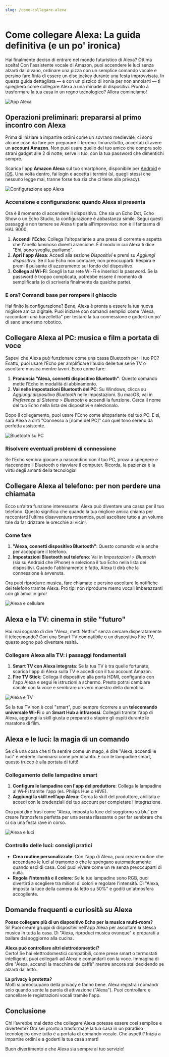```yaml
---
slug: /come-collegare-alexa
---
```

# Come collegare Alexa: La guida definitiva (e un po' ironica)

Hai finalmente deciso di entrare nel mondo futuristico di Alexa? Ottima scelta! Con l'assistente vocale di Amazon, puoi accendere le luci senza alzarti dal divano, ordinare una pizza con un semplice comando vocale e persino fare finta di essere un disc jockey durante una festa improvvisata. In questa guida dettagliata — e con un pizzico di ironia per non annoiarti — ti spiegherò come collegare Alexa a una miriade di dispositivi. Pronto a trasformare la tua casa in un regno tecnologico? Allora cominciamo!

![App Alexa](/guide-img/output/eb44a84b.jpg)

## Operazioni preliminari: prepararsi al primo incontro con Alexa

Prima di iniziare a impartire ordini come un sovrano medievale, ci sono alcune cose da fare per preparare il terreno. Innanzitutto, accertati di avere un **account Amazon**. Non puoi usare quello del tuo amico che compra solo strani gadget alle 2 di notte; serve il tuo, con la tua password che dimentichi sempre.

Scarica l'app **Amazon Alexa** sul tuo smartphone, disponibile per [Android](https://play.google.com/store/apps/details?id=com.amazon.dee.app) e [iOS](https://apps.apple.com/it/app/amazon-alexa/id944011620). Una volta dentro, fai login e accetta i termini (sì, quegli stessi che nessuno legge mai, tranne forse tua zia che ci tiene alla privacy).

![Configurazione app Alexa](/guide-img/output/4ff3c506.jpg)

### Accensione e configurazione: quando Alexa si presenta

Ora è il momento di accendere il dispositivo. Che sia un Echo Dot, Echo Show o un Echo Studio, la configurazione è abbastanza simile. Segui questi passaggi e non temere se Alexa ti parla all’improvviso: non è il fantasma di HAL 9000.

1. **Accendi l'Echo**: Collega l'altoparlante a una presa di corrente e aspetta che l'anello luminoso diventi arancione. È il modo in cui Alexa ti dice "Ehi, sono sveglia, parliamo".
2. **Apri l'app Alexa**: Accedi alla sezione *Dispositivi* e premi su *Aggiungi dispositivo*. Se il tuo Echo non compare, non preoccuparti. Respira e premi il pulsante di azzeramento sul fondo del dispositivo.
3. **Collega al Wi-Fi**: Scegli la tua rete Wi-Fi e inserisci la password. Se la password è troppo complicata, potrebbe essere il momento di semplificarla (o di scriverla finalmente da qualche parte).

### E ora? Comandi base per rompere il ghiaccio

Hai finito la configurazione? Bene, Alexa è pronta a essere la tua nuova migliore amica digitale. Puoi iniziare con comandi semplici come "Alexa, raccontami una barzelletta" per testare la tua connessione e goderti un po’ di sano umorismo robotico.

## Collegare Alexa al PC: musica e film a portata di voce

Sapevi che Alexa può funzionare come una cassa Bluetooth per il tuo PC? Esatto, puoi usare l’Echo per amplificare l'audio delle tue serie TV o ascoltare musica mentre lavori. Ecco come fare:

1. **Pronuncia "Alexa, connetti dispositivo Bluetooth"**: Questo comando mette l’Echo in modalità di abbinamento.
2. **Vai nelle impostazioni Bluetooth del PC**: Su Windows, clicca su *Aggiungi dispositivo Bluetooth* nelle impostazioni. Su macOS, vai in *Preferenze di Sistema > Bluetooth* e accendi la funzione. Cerca il nome del tuo Echo nella lista dei dispositivi e selezionalo.

Dopo il collegamento, puoi usare l'Echo come altoparlante del tuo PC. E sì, sarà Alexa a dirti "Connesso a [nome del PC]" con quel tono sereno da perfetta assistente.

![Bluetooth su PC](/guide-img/output/729c7070.jpg)

### Risolvere eventuali problemi di connessione

Se l’Echo sembra giocare a nascondino con il tuo PC, prova a spegnere e riaccendere il Bluetooth o riavviare il computer. Ricorda, la pazienza è la virtù degli amanti della tecnologia!

## Collegare Alexa al telefono: per non perdere una chiamata

Ecco un’altra funzione interessante: Alexa può diventare una cassa per il tuo telefono. Questo significa che quando la tua migliore amica chiama per raccontarti l’ultima disavventura romantica, puoi ascoltare tutto a un volume tale da far drizzare le orecchie ai vicini.

### Come fare

1. **"Alexa, connetti dispositivo Bluetooth"**: Questo comando vale anche per accoppiare il telefono.
2. **Impostazioni Bluetooth sul telefono**: Vai in *Impostazioni > Bluetooth* (sia su Android che iPhone) e seleziona il tuo Echo nella lista dei dispositivi. Quando l'abbinamento è fatto, Alexa ti dirà che la connessione è avvenuta.

Ora puoi riprodurre musica, fare chiamate e persino ascoltare le notifiche del telefono tramite Alexa. Pro tip: non riprodurre memo vocali imbarazzanti con gli amici in giro!

![Alexa e cellulare](/guide-img/output/btand.jpg)

## Alexa e la TV: cinema in stile "futuro"

Hai mai sognato di dire "Alexa, metti Netflix" senza cercare disperatamente il telecomando? Con una Smart TV compatibile o un dispositivo Fire TV, questo sogno può diventare realtà.

### Collegare Alexa alla TV: i passaggi fondamentali

1. **Smart TV con Alexa integrata**: Se la tua TV è tra quelle fortunate, scarica l'app di Alexa sulla TV e accedi con il tuo account Amazon.
2. **Fire TV Stick**: Collega il dispositivo alla porta HDMI, configuralo con l'app Alexa e segui le istruzioni a schermo. Presto potrai cambiare canale con la voce e sembrare un vero maestro della domotica.

![Alexa e TV](/guide-img/output/wKh6L52WTp.jpg)

Se la tua TV non è così "smart", puoi sempre ricorrere a un **telecomando universale Wi-Fi** o un **Smart Hub a infrarossi**. Collegali tramite l'app di Alexa, aggiungi la skill giusta e preparati a stupire gli ospiti durante le maratone di film.

## Alexa e le luci: la magia di un comando

Se c’è una cosa che ti fa sentire come un mago, è dire "Alexa, accendi le luci" e vederle illuminarsi come per incanto. E con le lampadine smart, questo trucco è alla portata di tutti!

### Collegamento delle lampadine smart

1. **Configura le lampadine con l'app del produttore**: Collega le lampadine al Wi-Fi tramite l'app (es. Philips Hue o HIVE).
2. **Aggiungi la skill nell’app Alexa**: Cerca la skill del produttore, abilitala e accedi con le credenziali del tuo account per completare l'integrazione.

Ora puoi dire frasi come "Alexa, imposta la luce del soggiorno su blu" per creare l’atmosfera perfetta per una serata rilassante o per far sembrare che ci sia una festa rave in corso.

![Alexa e luci](/guide-img/output/hiveapp.jpg)

### Controllo delle luci: consigli pratici

- **Crea routine personalizzate**: Con l'app di Alexa, puoi creare routine che accendano le luci al tramonto o che le spengano automaticamente quando esci di casa. Così puoi vivere come un re senza preoccuparti di nulla.
- **Regola l'intensità e il colore**: Se le tue lampadine sono RGB, puoi divertirti a scegliere tra milioni di colori e regolare l'intensità. Dì "Alexa, imposta la luce della camera da letto su 50%" e goditi un'atmosfera accogliente.

## Domande frequenti e curiosità su Alexa

**Posso collegare più di un dispositivo Echo per la musica multi-room?**  
Sì! Puoi creare gruppi di dispositivi nell'app Alexa per ascoltare la stessa musica in tutta la casa. Dì "Alexa, riproduci musica ovunque" e preparati a ballare dal soggiorno alla cucina.

**Alexa può controllare altri elettrodomestici?**  
Certo! Se hai elettrodomestici compatibili, come prese smart o termostati intelligenti, puoi collegarli ad Alexa e comandarli con la voce. Immagina di dire "Alexa, accendi la macchina del caffè" mentre ancora stai decidendo se alzarti dal letto.

**La privacy è protetta?**  
Molti si preoccupano della privacy e fanno bene. Alexa registra i comandi solo quando sente la parola di attivazione ("Alexa"). Puoi controllare e cancellare le registrazioni vocali tramite l'app.

## Conclusione

Chi l’avrebbe mai detto che collegare Alexa potesse essere così semplice e divertente? Ora sei pronto a trasformare la tua casa in un paradiso tecnologico dove tutto è a portata di comando vocale. Che aspetti? Inizia a impartire ordini e a goderti la tua casa smart!

Buon divertimento e che Alexa sia sempre al tuo servizio!
